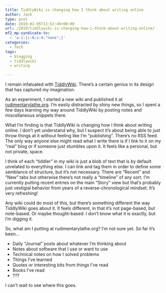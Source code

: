 ```yaml
---
title: TiddlyWiki is changing how I think about writing online
author: Jack
type: post
date: 2019-01-05T13:52:49+00:00
url: /2019/tiddlywiki-is-changing-how-i-think-about-writing-online/
mf2_mp-syndicate-to:
  - 'a:1:{i:0;s:4:"none";}'
categories:
  - Tech
tags:
  - blogging
  - tiddlywiki
  - writing

---
```

I remain infatuated with [TiddlyWiki][1]. There&#8217;s a certain genius in its design that has captured my imagination.

As an experiment, I started a new wiki and published it at [rudimentarylathe.org][2]. I&#8217;m easily distracted by shiny new things, so I spent a few days learning my way around TiddlyWiki by posting notes and miscellaneous snippets there.

What I&#8217;m finding is that TiddlyWiki is changing how I think about writing online. I don&#8217;t yet understand why, but I suspect it&#8217;s about being able to just throw things at it without feeling like I&#8217;m &#8220;publishing&#8221;. There&#8217;s no RSS feed. The only way anyone else might read what I write there is if I link to it on my &#8220;real&#8221; blog or if someone just stumbles upon it. It feels like a personal, but not private, space.

I think of each &#8220;tiddler&#8221; in my wiki is just a blob of text that is by default unrelated to everything else. I can link and tag them in order to define some semblance of structure, but it&#8217;s not necessary. There are &#8220;Recent&#8221; and &#8220;New&#8221; tabs but otherwise there&#8217;s not really a &#8220;timeline&#8221; of any sort. I&#8217;m currently putting recent entries on the main &#8220;Story&#8221; view but that&#8217;s probably just vestigial behavior from years of a reverse-chronological mindset. It&#8217;s very refreshing!

Any wiki could do most of this, but there&#8217;s something different the way TiddlyWiki goes about it. It feels different, in that it&#8217;s not page-based, but note-based. Or maybe thought-based. I don&#8217;t know what it is exactly, but I&#8217;m digging it.

So, what am I putting at rudimentarylathe.org? I&#8217;m not sure yet. So far it&#8217;s been&#8230;

  * Daily &#8220;Journal&#8221; posts about whatever I&#8217;m thinking about
  * Notes about software that I use or want to use
  * Technical notes on how I solved problems
  * Things I&#8217;ve learned
  * Quotes or interesting bits from things I&#8217;ve read
  * Books I&#8217;ve read
  * ???

I can&#8217;t wait to see where this goes.

 [1]: https://tiddlywiki.com
 [2]: https://rudimentarylathe.org